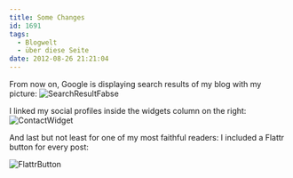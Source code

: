 ```yaml
---
title: Some Changes
id: 1691
tags:
  - Blogwelt
  - über diese Seite
date: 2012-08-26 21:21:04
---
```


From now on, Google is displaying search results of my blog with my picture:
![SearchResultFabse](https://az275061.vo.msecnd.net/blogmedia/2012/08/SearchResultFabse.png "SearchResultFabse")

I linked my social profiles inside the widgets column on the right:
![ContactWidget](https://az275061.vo.msecnd.net/blogmedia/2012/08/ContactWidget.png "ContactWidget")

And last but not least for one of my most faithful readers: I included a Flattr button for every post:

![FlattrButton](https://az275061.vo.msecnd.net/blogmedia/2012/08/FlattrButton.png "FlattrButton")